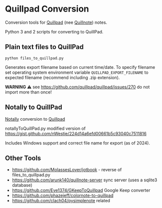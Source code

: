 # Quillpad Conversion

Conversion tools for [Quillpad](https://github.com/quillpad/quillpad) (nee [Quillnote](https://github.com/msoultanidis/quillnote)) notes.

Python 3 and 2 scripts for converting to QuillPad.

## Plain text files to QuillPad

    python files_to_quillpad.py

Generates export filename based on current time/date. To specify
filename set operating system environment variable
`QUILLPAD_EXPORT_FILENAME` to expected filename (recommend
including .zip extension).

**WARNING** ⚠️ see https://github.com/quillpad/quillpad/issues/270 do not import more than once!

## Notally to QuillPad

[Notally](https://github.com/OmGodse/Notally) conversion to [Quillpad](https://github.com/quillpad/quillpad)

notallyToQuillPad.py modified version of https://gist.github.com/nWestie/224d14a6efd00661b5c93040c7511816

Includes Windows support and correct file name for export (as of 2024).

## Other Tools

  * https://github.com/MolassesLover/jotbook - reverse of files_to_quillpad.py
  * https://github.com/arunk140/quillnote-server sync server (uses a sqlite3 database)
  * https://github.com/Eve1374/GKeepToQuillpad Google Keep converter
  * https://github.com/phazejeff/colornote-to-quillpad
  * https://github.com/clach04/pysimplenote related
